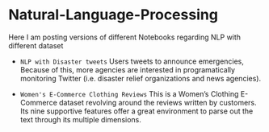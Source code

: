 # Natural-Language-Processing
Here I am posting versions of different Notebooks regarding NLP with different dataset

- `NLP with Disaster tweets` Users tweets to announce emergencies, Because of this, more agencies are interested in programatically monitoring Twitter (i.e. disaster relief organizations and news agencies).

- `Women's E-Commerce Clothing Reviews` This is a Women’s Clothing E-Commerce dataset revolving around the reviews written by customers. Its nine supportive features offer a great environment to parse out the text through its multiple dimensions.
